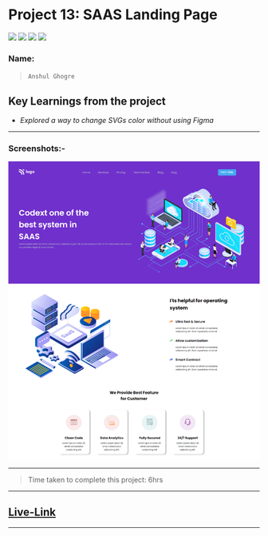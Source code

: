 # Project 13: SAAS Landing Page

![](https://img.shields.io/badge/HTML-CSS-blue) ![](https://img.shields.io/badge/LCO-iNeuron.ai-lightgrey) ![](https://img.shields.io/badge/Assignment--1-Project--13-success) ![](https://img.shields.io/badge/Full--Stack--Java--Dev-Bootcamp-yellowgreen)

### Name:

> `Anshul Ghogre`

## Key Learnings from the project

- _Explored a way to change SVGs color without using Figma_

---

### Screenshots:-

![Project13](./a13.png)

---

> Time taken to complete this project: 6hrs

---

## [Live-Link](https://project-13-saas-landing-page1.netlify.app//)

---
